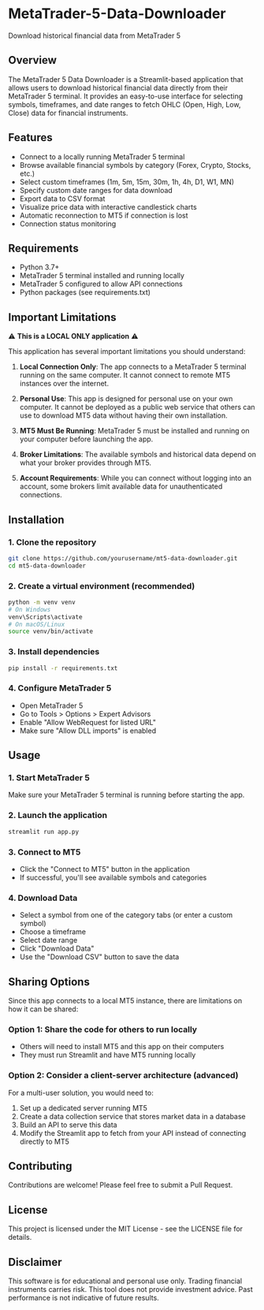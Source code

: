 # MetaTrader-5-Data-Downloader
Download historical financial data from MetaTrader 5

## Overview
The MetaTrader 5 Data Downloader is a Streamlit-based application that allows users to download historical financial data directly from their MetaTrader 5 terminal. It provides an easy-to-use interface for selecting symbols, timeframes, and date ranges to fetch OHLC (Open, High, Low, Close) data for financial instruments.

## Features
- Connect to a locally running MetaTrader 5 terminal
- Browse available financial symbols by category (Forex, Crypto, Stocks, etc.)
- Select custom timeframes (1m, 5m, 15m, 30m, 1h, 4h, D1, W1, MN)
- Specify custom date ranges for data download
- Export data to CSV format
- Visualize price data with interactive candlestick charts
- Automatic reconnection to MT5 if connection is lost
- Connection status monitoring

## Requirements
- Python 3.7+
- MetaTrader 5 terminal installed and running locally
- MetaTrader 5 configured to allow API connections
- Python packages (see requirements.txt)

## Important Limitations
⚠️ **This is a LOCAL ONLY application** ⚠️

This application has several important limitations you should understand:

1. **Local Connection Only**: The app connects to a MetaTrader 5 terminal running on the same computer. It cannot connect to remote MT5 instances over the internet.

2. **Personal Use**: This app is designed for personal use on your own computer. It cannot be deployed as a public web service that others can use to download MT5 data without having their own installation.

3. **MT5 Must Be Running**: MetaTrader 5 must be installed and running on your computer before launching the app.

4. **Broker Limitations**: The available symbols and historical data depend on what your broker provides through MT5.

5. **Account Requirements**: While you can connect without logging into an account, some brokers limit available data for unauthenticated connections.

## Installation

### 1. Clone the repository
```bash
git clone https://github.com/yourusername/mt5-data-downloader.git
cd mt5-data-downloader
```

### 2. Create a virtual environment (recommended)
```bash
python -m venv venv
# On Windows
venv\Scripts\activate
# On macOS/Linux
source venv/bin/activate
```

### 3. Install dependencies
```bash
pip install -r requirements.txt
```

### 4. Configure MetaTrader 5
- Open MetaTrader 5
- Go to Tools > Options > Expert Advisors
- Enable "Allow WebRequest for listed URL"
- Make sure "Allow DLL imports" is enabled

## Usage

### 1. Start MetaTrader 5
Make sure your MetaTrader 5 terminal is running before starting the app.

### 2. Launch the application
```bash
streamlit run app.py
```

### 3. Connect to MT5
- Click the "Connect to MT5" button in the application
- If successful, you'll see available symbols and categories

### 4. Download Data
- Select a symbol from one of the category tabs (or enter a custom symbol)
- Choose a timeframe
- Select date range
- Click "Download Data"
- Use the "Download CSV" button to save the data

## Sharing Options

Since this app connects to a local MT5 instance, there are limitations on how it can be shared:

### Option 1: Share the code for others to run locally
- Others will need to install MT5 and this app on their computers
- They must run Streamlit and have MT5 running locally

### Option 2: Consider a client-server architecture (advanced)
For a multi-user solution, you would need to:
1. Set up a dedicated server running MT5
2. Create a data collection service that stores market data in a database
3. Build an API to serve this data
4. Modify the Streamlit app to fetch from your API instead of connecting directly to MT5

## Contributing
Contributions are welcome! Please feel free to submit a Pull Request.

## License
This project is licensed under the MIT License - see the LICENSE file for details.

## Disclaimer
This software is for educational and personal use only. Trading financial instruments carries risk. This tool does not provide investment advice. Past performance is not indicative of future results.
